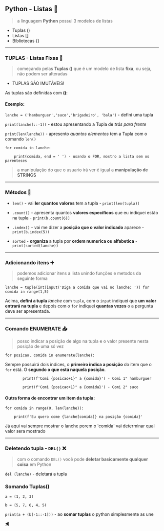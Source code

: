 ## Python - Listas 	:bookmark_tabs:
> a linguagem **Python** possui 3 modelos de listas

* Tuplas ()
* Listas []
* Bibliotecas {}

---
### TUPLAS - Listas Fixas :pushpin:

> começando pelas **Tuplas ()** que é um modelo de lista **fixa**, ou seja, não podem ser alteradas

* TUPLAS SÃO IMUTÁVEIS!

As tuplas são definidas com **()**:

#### Exemplo:

`lanche = ('hamburguer','suco','brigadeiro', 'bala')` - defini uma tupla

`print(lanche[::-1])` - estou apresentando a Tupla de *trás para frente*

`print(len(lanche))` - apresento *quantos elementos* tem a Tupla com o comando `len()`

```
for comida in lanche:

    print(comida, end = ' ') - usando o FOR, mostro a lista sem os parenteses
```

> a manipulação do que o usuario irá ver é igual a **manipulação de STRINGS**

---
### Métodos :abacus:

* `len()` - vai **ler quantos valores** tem a tupla - `print(len(tupla))`

* `.count()` - apresenta quantos **valores especificos** que eu indiquei estão na tupla - `print(b.count(6))`

* `.index()` - vai me dizer a **posição que o valor indicado** aparece - `print(b.index(5))`

* `sorted` - **organiza** a tupla por **ordem numerica ou alfabetica** - `print(sorted(lanche))`

---
### Adicionando itens :heavy_plus_sign:
> podemos adicionar itens a lista unindo funções e metodos da seguinte forma

`lanche = tuple(int(input('Diga a comida que vai no lanche: ')) for comida in range(1,5)`

Acima, **defini a tupla** *lanche* com `tuple`, com o `input` indiquei que **um valor entrará na tupla** e depois com o `for` indiquei **quantas vezes** o a pergunta deve ser apresentada.

---
### Comando ENUMERATE :inbox_tray:

> posso indicar a posição de algo na tupla e o valor presente nesta posição de uma só vez

`for posicao, comida in enumerate(lanche):`

Sempre possuirá dois indices, o **primeiro indica a posição** do item que o `for` está. O **segundo o que está naquela posição**.

```
        print(f'Comi {posicao+1}° a {comida}') - Comi 1° hamburguer
        
        print(f'Comi {posicao+1}° a {comida}') - Comi 2° suco
```

#### Outra forma de encontrar um item da tupla:

```
for comida in range(0, len(lanche)):

    print(f'Eu quero come {lanche[comida]} na posição {comida}'
```

Já aqui vai sempre mostrar o lanche porem o 'comida' vai determinar qual valor sera mostrado

---
### Deletendo tupla - `DEL()` :x:

> com o comando `DEL()` você pode **deletar basicamente qualquer coisa** em Python

`del (lanche)` - deletará a tupla

### Somando Tuplas()

```
a = (1, 2, 3)

b = (5, 7, 6, 4, 5)
```
`print(a + (b[-1::-1]))` - ao **somar tuplas** o python simplesmente as une


[:arrow_backward:](https://github.com/duartecgustavo/Python-Progress/blob/master/conteudo/indice.md)


